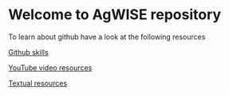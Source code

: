 # Welcome to AgWISE repository


To learn about github have a look at the following resources

<a href="https://skills.github.com/" target="_blank">Github skills</a>

<a href="https://youtube.com/playlist?list=PLg7s6cbtAD15G8lNyoaYDuKZSKyJrgwB-" target="_blank">YouTube video resources</a>


<a href="https://github.com/AgWISE-EiA/introduction-to-github" target="_blank">Textual resources</a>
